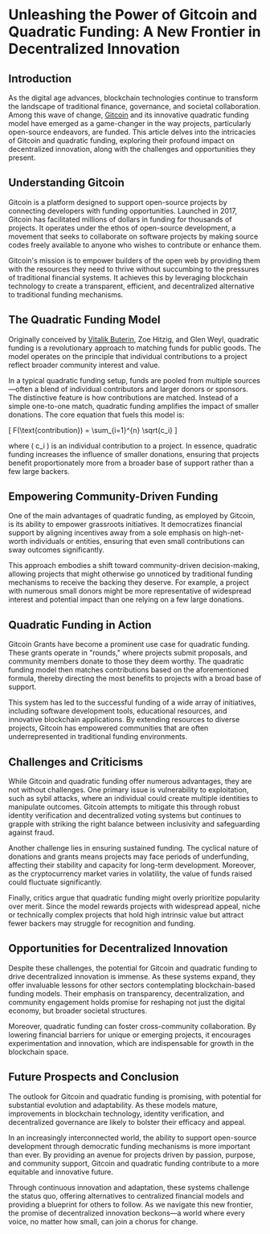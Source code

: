 # Unleashing the Power of Gitcoin and Quadratic Funding: A New Frontier in Decentralized Innovation

## Introduction

As the digital age advances, blockchain technologies continue to transform the landscape of traditional finance, governance, and societal collaboration. Among this wave of change, [Gitcoin](https://gitcoin.co/) and its innovative quadratic funding model have emerged as a game-changer in the way projects, particularly open-source endeavors, are funded. This article delves into the intricacies of Gitcoin and quadratic funding, exploring their profound impact on decentralized innovation, along with the challenges and opportunities they present.

## Understanding Gitcoin

Gitcoin is a platform designed to support open-source projects by connecting developers with funding opportunities. Launched in 2017, Gitcoin has facilitated millions of dollars in funding for thousands of projects. It operates under the ethos of open-source development, a movement that seeks to collaborate on software projects by making source codes freely available to anyone who wishes to contribute or enhance them.

Gitcoin's mission is to empower builders of the open web by providing them with the resources they need to thrive without succumbing to the pressures of traditional financial systems. It achieves this by leveraging blockchain technology to create a transparent, efficient, and decentralized alternative to traditional funding mechanisms.

## The Quadratic Funding Model

Originally conceived by [Vitalik Buterin](https://vitalik.ca/), Zoe Hitzig, and Glen Weyl, quadratic funding is a revolutionary approach to matching funds for public goods. The model operates on the principle that individual contributions to a project reflect broader community interest and value.

In a typical quadratic funding setup, funds are pooled from multiple sources—often a blend of individual contributors and larger donors or sponsors. The distinctive feature is how contributions are matched. Instead of a simple one-to-one match, quadratic funding amplifies the impact of smaller donations. The core equation that fuels this model is:

\[ F(\text{contribution}) = \sum_{i=1}^{n} \sqrt{c_i} \]

where \( c_i \) is an individual contribution to a project. In essence, quadratic funding increases the influence of smaller donations, ensuring that projects benefit proportionately more from a broader base of support rather than a few large backers.

## Empowering Community-Driven Funding

One of the main advantages of quadratic funding, as employed by Gitcoin, is its ability to empower grassroots initiatives. It democratizes financial support by aligning incentives away from a sole emphasis on high-net-worth individuals or entities, ensuring that even small contributions can sway outcomes significantly.

This approach embodies a shift toward community-driven decision-making, allowing projects that might otherwise go unnoticed by traditional funding mechanisms to receive the backing they deserve. For example, a project with numerous small donors might be more representative of widespread interest and potential impact than one relying on a few large donations.

## Quadratic Funding in Action

Gitcoin Grants have become a prominent use case for quadratic funding. These grants operate in "rounds," where projects submit proposals, and community members donate to those they deem worthy. The quadratic funding model then matches contributions based on the aforementioned formula, thereby directing the most benefits to projects with a broad base of support.

This system has led to the successful funding of a wide array of initiatives, including software development tools, educational resources, and innovative blockchain applications. By extending resources to diverse projects, Gitcoin has empowered communities that are often underrepresented in traditional funding environments.

## Challenges and Criticisms

While Gitcoin and quadratic funding offer numerous advantages, they are not without challenges. One primary issue is vulnerability to exploitation, such as sybil attacks, where an individual could create multiple identities to manipulate outcomes. Gitcoin attempts to mitigate this through robust identity verification and decentralized voting systems but continues to grapple with striking the right balance between inclusivity and safeguarding against fraud.

Another challenge lies in ensuring sustained funding. The cyclical nature of donations and grants means projects may face periods of underfunding, affecting their stability and capacity for long-term development. Moreover, as the cryptocurrency market varies in volatility, the value of funds raised could fluctuate significantly.

Finally, critics argue that quadratic funding might overly prioritize popularity over merit. Since the model rewards projects with widespread appeal, niche or technically complex projects that hold high intrinsic value but attract fewer backers may struggle for recognition and funding.

## Opportunities for Decentralized Innovation

Despite these challenges, the potential for Gitcoin and quadratic funding to drive decentralized innovation is immense. As these systems expand, they offer invaluable lessons for other sectors contemplating blockchain-based funding models. Their emphasis on transparency, decentralization, and community engagement holds promise for reshaping not just the digital economy, but broader societal structures.

Moreover, quadratic funding can foster cross-community collaboration. By lowering financial barriers for unique or emerging projects, it encourages experimentation and innovation, which are indispensable for growth in the blockchain space.

## Future Prospects and Conclusion

The outlook for Gitcoin and quadratic funding is promising, with potential for substantial evolution and adaptability. As these models mature, improvements in blockchain technology, identity verification, and decentralized governance are likely to bolster their efficacy and appeal.

In an increasingly interconnected world, the ability to support open-source development through democratic funding mechanisms is more important than ever. By providing an avenue for projects driven by passion, purpose, and community support, Gitcoin and quadratic funding contribute to a more equitable and innovative future.

Through continuous innovation and adaptation, these systems challenge the status quo, offering alternatives to centralized financial models and providing a blueprint for others to follow. As we navigate this new frontier, the promise of decentralized innovation beckons—a world where every voice, no matter how small, can join a chorus for change.